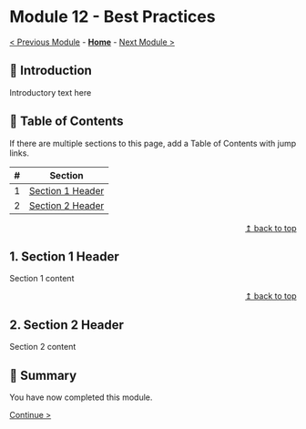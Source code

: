 # Module 12 - Best Practices

[< Previous Module](../modules/module11.md) - **[Home](../README.md)** - [Next Module >](../modules/module13.md)

## :loudspeaker: Introduction

Introductory text here

## :bookmark_tabs: Table of Contents

If there are multiple sections to this page, add a Table of Contents with jump links.

| #  | Section |
| --- | --- |
| 1 | [Section 1 Header](#1section-1-header) |
| 2 | [Section 2 Header](#2section-2-header) |

<div align="right"><a href="#module-##---module-title">↥ back to top</a></div>

## 1. Section 1 Header

Section 1 content

<div align="right"><a href="#module-##---module-title">↥ back to top</a></div>

## 2. Section 2 Header

Section 2 content

## :tada: Summary

You have now completed this module. 

[Continue >](../modules/module##.md)
